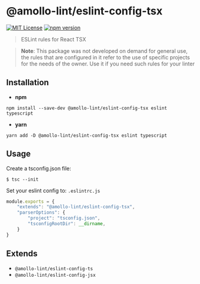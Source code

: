 # @amollo-lint/eslint-config-tsx

[![MIT License][license-image]][LICENSE]
[![npm version][npm-img]][npm]

> ESLint rules for React TSX

> **Note**: This package was not developed on demand for general use, the rules that are configured in it refer to the use of specific projects for the needs of the owner. Use it if you need such rules for your linter

## Installation
- **npm**

```
npm install --save-dev @amollo-lint/eslint-config-tsx eslint typescript
```

- **yarn**

```
yarn add -D @amollo-lint/eslint-config-tsx eslint typescript
```

## Usage
Create a tsconfig.json file:

```console
$ tsc --init
```

Set your eslint config to: `.eslintrc.js` 

```js
module.exports = {
    "extends": "@amollo-lint/eslint-config-tsx",
    "parserOptions": {
        "project": "tsconfig.json",
        "tsconfigRootDir": __dirname,
    }
}
```

## Extends
- `@amollo-lint/eslint-config-ts`
- `@amollo-lint/eslint-config-jsx`

[license-image]: https://img.shields.io/npm/l/format-message.svg
[LICENSE]: https://github.com/format-message/format-message/blob/master/LICENSE-MIT
[npm-img]: https://img.shields.io/npm/v/@amollo-lint/eslint-config-tsx.svg?style=flat
[npm]: https://www.npmjs.com/package/@amollo-lint/eslint-config-tsx
